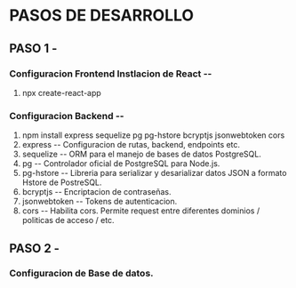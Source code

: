 # PASOS DE DESARROLLO

## PASO 1 -
### Configuracion Frontend Instlacion de React --
1. npx create-react-app

### Configuracion Backend --
1. npm install express sequelize pg pg-hstore bcryptjs jsonwebtoken cors
2. express -- Configuracion de rutas, backend, endpoints etc.
3. sequelize -- ORM para el manejo de bases de datos PostgreSQL.
4. pg -- Controlador oficial de PostgreSQL para Node.js.
5. pg-hstore -- Libreria para serializar y desarializar datos JSON a formato Hstore de PostreSQL.
6. bcryptjs -- Encriptacion de contraseñas.
7. jsonwebtoken -- Tokens de autenticacion.
8. cors -- Habilita cors. Permite request entre diferentes dominios / politicas de acceso / etc.

## PASO 2 -
### Configuracion de Base de datos.
